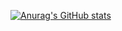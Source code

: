 [![Anurag's GitHub stats](https://github-readme-stats.vercel.app/api?username=18845778092)](https://github.com/anuraghazra/github-readme-stats)
 
 

